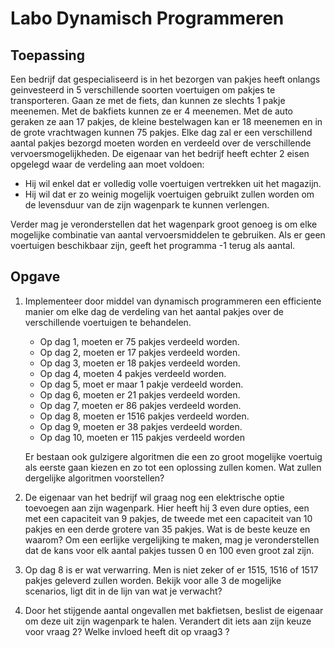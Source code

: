 # Labo Dynamisch Programmeren

## Toepassing

Een bedrijf dat gespecialiseerd is in het bezorgen van pakjes heeft onlangs geinvesteerd in 5 verschillende soorten voertuigen om pakjes te transporteren. Gaan ze met de fiets, dan kunnen ze slechts 1 pakje meenemen. Met de bakfiets kunnen ze er 4 meenemen. Met de auto geraken ze aan 17 pakjes, de kleine bestelwagen kan er 18 meenemen en in de grote vrachtwagen kunnen 75 pakjes. Elke dag zal er een verschillend aantal pakjes bezorgd moeten worden en verdeeld over de verschillende vervoersmogelijkheden. De eigenaar van het bedrijf heeft echter 2 eisen opgelegd waar de verdeling aan moet voldoen:

* Hij wil enkel dat er volledig volle voertuigen vertrekken uit het magazijn.
* Hij wil dat er zo weinig mogelijk voertuigen gebruikt zullen worden om de levensduur van de zijn wagenpark te kunnen verlengen.

Verder mag je veronderstellen dat het wagenpark groot genoeg is om elke mogelijke combinatie van aantal vervoersmiddelen te gebruiken. Als er geen voertuigen beschikbaar zijn, geeft het programma -1 terug als aantal.

## Opgave

1. Implementeer door middel van dynamisch programmeren een efficiente manier om elke dag de verdeling van het aantal pakjes over de verschillende voertuigen te behandelen.

    * Op dag 1, moeten er 75 pakjes verdeeld worden.
    * Op dag 2, moeten er 17 pakjes verdeeld worden.
    * Op dag 3, moeten er 18 pakjes verdeeld worden.
    * Op dag 4, moeten 4 pakjes verdeeld worden.
    * Op dag 5, moet er maar 1 pakje verdeeld worden.
    * Op dag 6, moeten er 21 pakjes verdeeld worden.
    * Op dag 7, moeten er 86 pakjes verdeeld worden.
    * Op dag 8, moeten er 1516 pakjes verdeeld worden.
    * Op dag 9, moeten er 38 pakjes verdeeld worden.
    * Op dag 10, moeten er 115 pakjes verdeeld worden

    Er bestaan ook gulzigere algoritmen die een zo groot mogelijke voertuig als eerste gaan kiezen en zo tot een oplossing zullen komen. Wat zullen dergelijke algoritmen voorstellen?

2. De eigenaar van het bedrijf wil graag nog een elektrische optie toevoegen aan zijn wagenpark. Hier heeft hij 3 even dure opties, een met een capaciteit van 9 pakjes, de tweede met een capaciteit van 10 pakjes en een derde grotere van 35 pakjes. Wat is de beste keuze en waarom? Om een eerlijke vergelijking te maken, mag je veronderstellen dat de kans voor elk aantal pakjes tussen 0 en 100 even groot zal zijn.
3. Op dag 8 is er wat verwarring. Men is niet zeker of er 1515, 1516 of 1517 pakjes geleverd zullen worden. Bekijk voor alle 3 de mogelijke scenarios, ligt dit in de lijn van wat je verwacht?
4. Door het stijgende aantal ongevallen met bakfietsen, beslist de eigenaar om deze uit zijn wagenpark te halen. Verandert dit iets aan zijn keuze voor vraag 2? Welke invloed heeft dit op vraag3 ?
